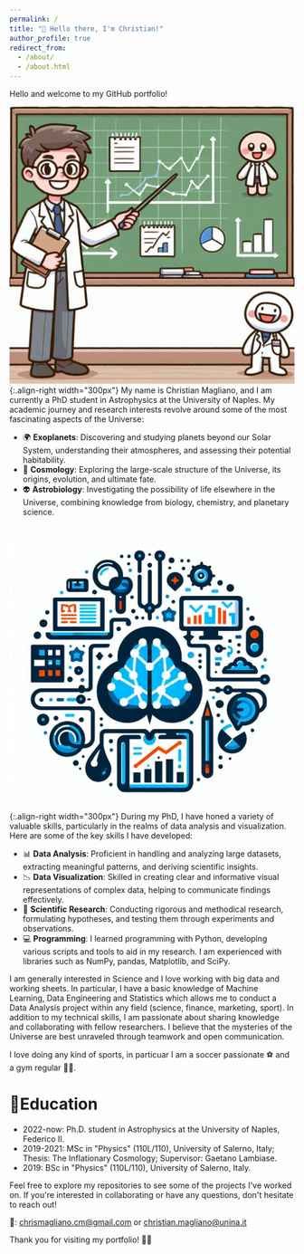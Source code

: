 ```yaml
---
permalink: /
title: "👋 Hello there, I'm Christian!"
author_profile: true
redirect_from: 
  - /about/
  - /about.html
---
```


Hello and welcome to my GitHub portfolio! 
![Illustration of combining vision and language modalities](/images/scientist_anim.jpg){:.align-right width="300px"}
My name is Christian Magliano, and I am currently a PhD student in Astrophysics at the University of Naples. My academic journey and research interests revolve around some of the most fascinating aspects of the Universe:

- 🌍 **Exoplanets**: Discovering and studying planets beyond our Solar System, understanding their atmospheres, and assessing their potential habitability.
- 🌌 **Cosmology**: Exploring the large-scale structure of the Universe, its origins, evolution, and ultimate fate.
- 👽 **Astrobiology**: Investigating the possibility of life elsewhere in the Universe, combining knowledge from biology, chemistry, and planetary science.

![Illustration of combining vision and language modalities](/images/data_science_logo.jpg){:.align-right width="300px"}
During my PhD, I have honed a variety of valuable skills, particularly in the realms of data analysis and visualization. Here are some of the key skills I have developed:

- 📊 **Data Analysis**: Proficient in handling and analyzing large datasets, extracting meaningful patterns, and deriving scientific insights.
- 📉 **Data Visualization**: Skilled in creating clear and informative visual representations of complex data, helping to communicate findings effectively.
- 🧪 **Scientific Research**: Conducting rigorous and methodical research, formulating hypotheses, and testing them through experiments and observations.
- 💻 **Programming**: I learned programming with Python, developing various scripts and tools to aid in my research. I am experienced with libraries such as NumPy, pandas, Matplotlib, and SciPy.

I am generally interested in Science and I love working with big data and working sheets. In particular, I have a basic knowledge of Machine Learning, Data Engineering and Statistics which allows me to conduct a Data Analysis project within any field (science, finance, marketing, sport).
In addition to my technical skills, I am passionate about sharing knowledge and collaborating with fellow researchers. I believe that the mysteries of the Universe are best unraveled through teamwork and open communication.

I love doing any kind of sports, in particuar I am a soccer passionate ⚽ and a gym regular 🏋️‍♂️.   

# 📘Education
- 2022-now: Ph.D. student in Astrophysics at the University of Naples, Federico II.
- 2019-2021: MSc in "Physics" (110L/110), University of Salerno, Italy; Thesis: The Inflationary Cosmology; Supervisor: Gaetano Lambiase.
- 2019: BSc in "Physics" (110L/110), University of Salerno, Italy.

Feel free to explore my repositories to see some of the projects I've worked on. If you're interested in collaborating or have any questions, don't hesitate to reach out!

📧: chrismagliano.cm@gmail.com or christian.magliano@unina.it

Thank you for visiting my portfolio! 🚀✨
